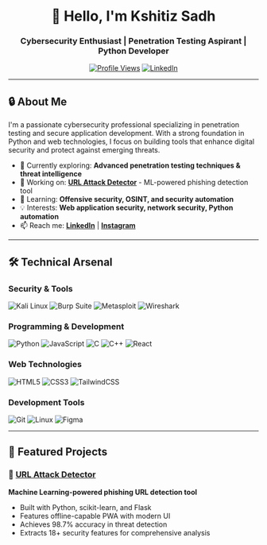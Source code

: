 <div align="center">

# 👋 Hello, I'm Kshitiz Sadh

### Cybersecurity Enthusiast | Penetration Testing Aspirant | Python Developer

[![Profile Views](https://komarev.com/ghpvc/?username=kshitizsadh&label=Profile%20Views&color=0e75b6&style=for-the-badge)](https://github.com/kshitizsadh)
[![LinkedIn](https://img.shields.io/badge/LinkedIn-Connect-blue?style=for-the-badge&logo=linkedin)](https://linkedin.com/in/kshitiz-dev-sadh)

</div>

---

## 🔒 About Me

I'm a passionate cybersecurity professional specializing in penetration testing and secure application development. With a strong foundation in Python and web technologies, I focus on building tools that enhance digital security and protect against emerging threats.

- 🔐 Currently exploring: **Advanced penetration testing techniques & threat intelligence**
- 🎯 Working on: **[URL Attack Detector](https://github.com/KshitizSadh/url-attack-detector)** - ML-powered phishing detection tool
- 🌱 Learning: **Offensive security, OSINT, and security automation**
- 💡 Interests: **Web application security, network security, Python automation**
- 📫 Reach me: **[LinkedIn](https://linkedin.com/in/kshitiz-dev-sadh)** | **[Instagram](https://instagram.com/kshitiz.sadh)**

---

## 🛠️ Technical Arsenal

### Security & Tools
![Kali Linux](https://img.shields.io/badge/Kali_Linux-557C94?style=for-the-badge&logo=kali-linux&logoColor=white)
![Burp Suite](https://img.shields.io/badge/Burp_Suite-FF6633?style=for-the-badge&logo=burp-suite&logoColor=white)
![Metasploit](https://img.shields.io/badge/Metasploit-2596CD?style=for-the-badge&logo=metasploit&logoColor=white)
![Wireshark](https://img.shields.io/badge/Wireshark-1679A7?style=for-the-badge&logo=wireshark&logoColor=white)

### Programming & Development
![Python](https://img.shields.io/badge/Python-3776AB?style=for-the-badge&logo=python&logoColor=white)
![JavaScript](https://img.shields.io/badge/JavaScript-F7DF1E?style=for-the-badge&logo=javascript&logoColor=black)
![C](https://img.shields.io/badge/C-00599C?style=for-the-badge&logo=c&logoColor=white)
![C++](https://img.shields.io/badge/C++-00599C?style=for-the-badge&logo=c%2B%2B&logoColor=white)
![React](https://img.shields.io/badge/React-20232A?style=for-the-badge&logo=react&logoColor=61DAFB)

### Web Technologies
![HTML5](https://img.shields.io/badge/HTML5-E34F26?style=for-the-badge&logo=html5&logoColor=white)
![CSS3](https://img.shields.io/badge/CSS3-1572B6?style=for-the-badge&logo=css3&logoColor=white)
![TailwindCSS](https://img.shields.io/badge/Tailwind_CSS-38B2AC?style=for-the-badge&logo=tailwind-css&logoColor=white)

### Development Tools
![Git](https://img.shields.io/badge/Git-F05032?style=for-the-badge&logo=git&logoColor=white)
![Linux](https://img.shields.io/badge/Linux-FCC624?style=for-the-badge&logo=linux&logoColor=black)
![Figma](https://img.shields.io/badge/Figma-F24E1E?style=for-the-badge&logo=figma&logoColor=white)

---

## 🎯 Featured Projects

### 🔗 [URL Attack Detector](https://github.com/KshitizSadh/url-attack-detector)
**Machine Learning-powered phishing URL detection tool**
- Built with Python, scikit-learn, and Flask
- Features offline-capable PWA with modern UI
- Achieves 98.7% accuracy in threat detection
- Extracts 18+ security features for comprehensive analysis

